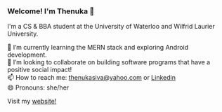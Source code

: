 ### Welcome! I'm Thenuka 👋

I'm a CS & BBA student at the University of Waterloo and Wilfrid Laurier University.

🌱 I’m currently learning the MERN stack and exploring Android development. 
<br>
👯 I’m looking to collaborate on building software programs that have a positive social impact!
<br>
📫 How to reach me: thenukasiva@yahoo.com or [Linkedin](https://www.linkedin.com/in/thenukasiva/)
<br>
😄 Pronouns: she/her

Visit my [website!](https://thenukasiva.github.io)


